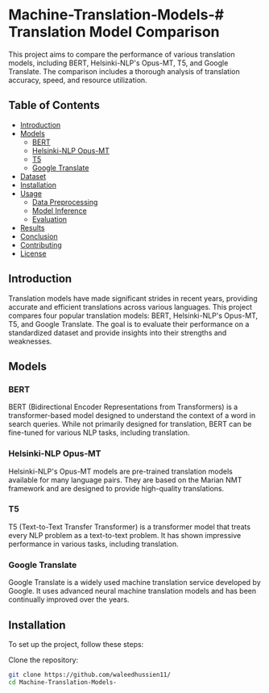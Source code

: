 # Machine-Translation-Models-# Translation Model Comparison

This project aims to compare the performance of various translation models, including BERT, Helsinki-NLP's Opus-MT, T5, and Google Translate. The comparison includes a thorough analysis of translation accuracy, speed, and resource utilization.

## Table of Contents

- [Introduction](#introduction)
- [Models](#models)
  - [BERT](#bert)
  - [Helsinki-NLP Opus-MT](#helsinki-nlp-opus-mt)
  - [T5](#t5)
  - [Google Translate](#google-translate)
- [Dataset](#dataset)
- [Installation](#installation)
- [Usage](#usage)
  - [Data Preprocessing](#data-preprocessing)
  - [Model Inference](#model-inference)
  - [Evaluation](#evaluation)
- [Results](#results)
- [Conclusion](#conclusion)
- [Contributing](#contributing)
- [License](#license)

## Introduction

Translation models have made significant strides in recent years, providing accurate and efficient translations across various languages. This project compares four popular translation models: BERT, Helsinki-NLP's Opus-MT, T5, and Google Translate. The goal is to evaluate their performance on a standardized dataset and provide insights into their strengths and weaknesses.

## Models

### BERT

BERT (Bidirectional Encoder Representations from Transformers) is a transformer-based model designed to understand the context of a word in search queries. While not primarily designed for translation, BERT can be fine-tuned for various NLP tasks, including translation.

### Helsinki-NLP Opus-MT

Helsinki-NLP's Opus-MT models are pre-trained translation models available for many language pairs. They are based on the Marian NMT framework and are designed to provide high-quality translations.

### T5

T5 (Text-to-Text Transfer Transformer) is a transformer model that treats every NLP problem as a text-to-text problem. It has shown impressive performance in various tasks, including translation.

### Google Translate

Google Translate is a widely used machine translation service developed by Google. It uses advanced neural machine translation models and has been continually improved over the years.



## Installation

To set up the project, follow these steps:

 Clone the repository:
   ```bash
   git clone https://github.com/waleedhussien11/
   cd Machine-Translation-Models-

